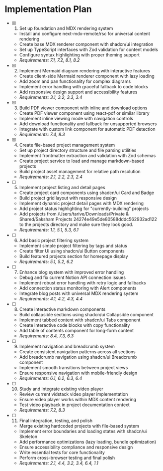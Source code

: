 # Implementation Plan

- [x] 1. Set up foundation and MDX rendering system
  - Install and configure next-mdx-remote/rsc for universal content rendering
  - Create base MDX renderer component with shadcn/ui integration
  - Set up TypeScript interfaces with Zod validation for content models
  - Configure syntax highlighting with proper theming support
  - _Requirements: 7.1, 7.2, 8.1, 8.2_

- [x] 2. Implement Mermaid diagram rendering with interactive features
  - Create client-side Mermaid renderer component with lazy loading
  - Add zoom and pan functionality for complex diagrams
  - Implement error handling with graceful fallback to code blocks
  - Add responsive design support and accessibility features
  - _Requirements: 3.1, 3.2, 3.3, 3.4_

- [x] 3. Build PDF viewer component with inline and download options
  - Create PDF viewer component using react-pdf or similar library
  - Implement inline viewing mode with navigation controls
  - Add download functionality and fallback for unsupported browsers
  - Integrate with custom link component for automatic PDF detection
  - _Requirements: 7.4, 8.3_

- [x] 4. Create file-based project management system
  - Set up project directory structure and file parsing utilities
  - Implement frontmatter extraction and validation with Zod schemas
  - Create project service to load and manage markdown-based projects
  - Build project asset management for relative path resolution
  - _Requirements: 2.1, 2.2, 2.3, 2.4_

- [ ] 5. Implement project listing and detail pages
  - Create project card components using shadcn/ui Card and Badge
  - Build project grid layout with responsive design
  - Implement dynamic project detail pages with MDX rendering
  - Add project status highlighting for "currently-building" projects
  - Add projects from /Users/tarive/Downloads/Private & Shared/Saksham Projects 24274e49e5de80588dddc562932ad122 to the projects directory and make sure they look good. 
  - _Requirements: 1.1, 5.1, 5.3, 6.1_

- [ ] 6. Add basic project filtering system
  - Implement simple project filtering by tags and status
  - Create filter UI using shadcn/ui Button components
  - Build featured projects section for homepage display
  - _Requirements: 5.1, 5.2, 6.2_

- [ ] 7. Enhance blog system with improved error handling
  - Debug and fix current Notion API connection issues
  - Implement robust error handling with retry logic and fallbacks
  - Add connection status monitoring with Alert components
  - Integrate blog posts with universal MDX rendering system
  - _Requirements: 4.1, 4.2, 4.3, 4.4_

- [ ] 8. Create interactive markdown components
  - Build collapsible sections using shadcn/ui Collapsible component
  - Implement tabbed content with shadcn/ui Tabs component
  - Create interactive code blocks with copy functionality
  - Add table of contents component for long-form content
  - _Requirements: 8.4, 7.3, 6.3_

- [ ] 9. Implement navigation and breadcrumb system
  - Create consistent navigation patterns across all sections
  - Add breadcrumb navigation using shadcn/ui Breadcrumb component
  - Implement smooth transitions between project views
  - Ensure responsive navigation with mobile-friendly design
  - _Requirements: 6.1, 6.2, 6.3, 6.4_

- [ ] 10. Study and integrate existing video player
  - Review current vidstack video player implementation
  - Ensure video player works within MDX content rendering
  - Test video playback in project documentation context
  - _Requirements: 7.2, 8.3_

- [ ] 11. Final integration, testing, and polish
  - Merge existing hardcoded projects with file-based system
  - Implement error boundaries and loading states with shadcn/ui Skeleton
  - Add performance optimizations (lazy loading, bundle optimization)
  - Ensure accessibility compliance and responsive design
  - Write essential tests for core functionality
  - Perform cross-browser testing and final polish
  - _Requirements: 2.1, 4.4, 3.2, 3.4, 6.4, 1.1_